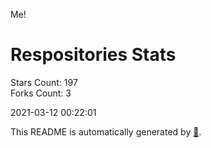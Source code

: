 Me!

# Respositories Stats
Stars Count: 197  
Forks Count: 3

2021-03-12 00:22:01  

This README is automatically generated by [🐰](https://github.com/rnitta/rnitta).
